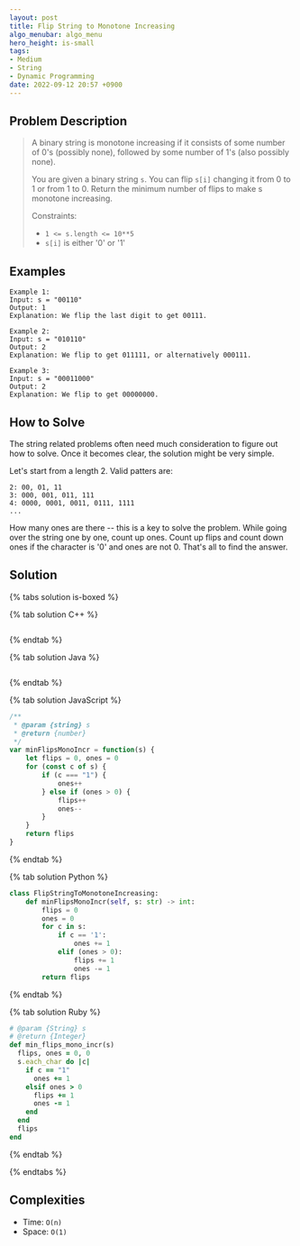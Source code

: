 ```yaml
---
layout: post
title: Flip String to Monotone Increasing
algo_menubar: algo_menu
hero_height: is-small
tags:
- Medium
- String
- Dynamic Programming
date: 2022-09-12 20:57 +0900
---
```


## Problem Description
> A binary string is monotone increasing if it consists of some number of 0's (possibly none),
> followed by some number of 1's (also possibly none).
>
> You are given a binary string `s`. You can flip `s[i]` changing it from 0 to 1 or from 1 to 0.
> Return the minimum number of flips to make s monotone increasing.
>
> Constraints:
> - `1 <= s.length <= 10**5`
> - `s[i]` is either '0' or '1'


## Examples
```
Example 1:
Input: s = "00110"
Output: 1
Explanation: We flip the last digit to get 00111.
```

```
Example 2:
Input: s = "010110"
Output: 2
Explanation: We flip to get 011111, or alternatively 000111.
```

```
Example 3:
Input: s = "00011000"
Output: 2
Explanation: We flip to get 00000000.
```

## How to Solve

The string related problems often need much consideration to figure out how to solve.
Once it becomes clear, the solution might be very simple.

Let's start from a length 2. Valid patters are:
```
2: 00, 01, 11
3: 000, 001, 011, 111
4: 0000, 0001, 0011, 0111, 1111
...
```
How many ones are there -- this is a key to solve the problem.
While going over the string one by one, count up ones.
Count up flips and count down ones if the character is '0' and ones are not 0.
That's all to find the answer.

## Solution

{% tabs solution is-boxed %}

{% tab solution C++ %}
```cpp

```
{% endtab %}

{% tab solution Java %}
```java

```
{% endtab %}

{% tab solution JavaScript %}
```js
/**
 * @param {string} s
 * @return {number}
 */
var minFlipsMonoIncr = function(s) {
    let flips = 0, ones = 0
    for (const c of s) {
        if (c === "1") {
            ones++
        } else if (ones > 0) {
            flips++
            ones--
        }
    }
    return flips
}
```
{% endtab %}

{% tab solution Python %}
```python
class FlipStringToMonotoneIncreasing:
    def minFlipsMonoIncr(self, s: str) -> int:
        flips = 0
        ones = 0        
        for c in s:
            if c == '1':
                ones += 1
            elif (ones > 0):
                flips += 1
                ones -= 1
        return flips
```
{% endtab %}

{% tab solution Ruby %}
```ruby
# @param {String} s
# @return {Integer}
def min_flips_mono_incr(s)
  flips, ones = 0, 0
  s.each_char do |c|
    if c == "1"
      ones += 1
    elsif ones > 0
      flips += 1
      ones -= 1
    end
  end
  flips
end
```
{% endtab %}

{% endtabs %}


## Complexities
- Time: `O(n)`
- Space: `O(1)`
